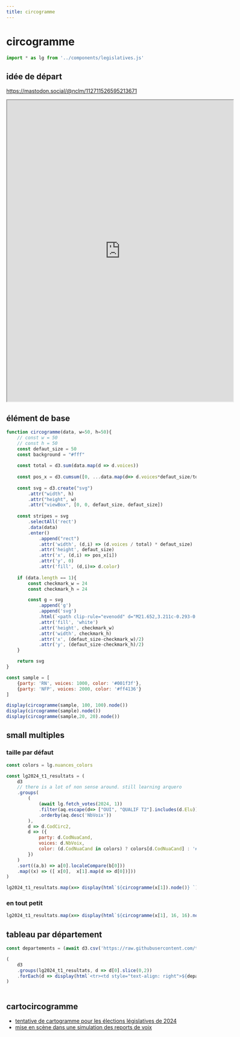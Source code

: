 ```yaml
---
title: circogramme
---
```



# circogramme

```js
import * as lg from '../components/legislatives.js'
```

## idée de départ

https://mastodon.social/@nclm/112711526595213671

<iframe src="https://mastodon.social/@nclm/112711526595213671/embed" width="600" height="800" allowfullscreen="allowfullscreen" sandbox="allow-scripts allow-same-origin allow-popups allow-popups-to-escape-sandbox allow-forms"></iframe>

## élément de base

```js echo
function circogramme(data, w=50, h=50){
	// const w = 50
	// const h = 50
	const defaut_size = 50
	const background = "#fff"
	
	const total = d3.sum(data.map(d => d.voices))
	
	const pos_x = d3.cumsum([0, ...data.map(d=> d.voices*defaut_size/total)])
	
	const svg = d3.create("svg")
		.attr("width", h)
		.attr("height", w)
		.attr("viewBox", [0, 0, defaut_size, defaut_size])
		
	const stripes = svg
		.selectAll('rect')
		.data(data)
		.enter()
			.append("rect")
			.attr('width', (d,i) => (d.voices / total) * defaut_size)
			.attr('height', defaut_size)
			.attr('x', (d,i) => pos_x[i])
			.attr('y', 0)
			.attr('fill', (d,i)=> d.color)
	
	if (data.length == 1){
		const checkmark_w = 24
		const checkmark_h = 24

		const g = svg
			.append('g')
			.append('svg')
			.html(`<path clip-rule="evenodd" d="M21.652,3.211c-0.293-0.295-0.77-0.295-1.061,0L9.41,14.34  c-0.293,0.297-0.771,0.297-1.062,0L3.449,9.351C3.304,9.203,3.114,9.13,2.923,9.129C2.73,9.128,2.534,9.201,2.387,9.351  l-2.165,1.946C0.078,11.445,0,11.63,0,11.823c0,0.194,0.078,0.397,0.223,0.544l4.94,5.184c0.292,0.296,0.771,0.776,1.062,1.07  l2.124,2.141c0.292,0.293,0.769,0.293,1.062,0l14.366-14.34c0.293-0.294,0.293-0.777,0-1.071L21.652,3.211z" fill-rule="evenodd"/>`)
			.attr('fill', 'white')
			.attr('height', checkmark_w)
			.attr('width', checkmark_h)
			.attr('x', (defaut_size-checkmark_w)/2)
			.attr('y', (defaut_size-checkmark_h)/2)
	}

	return svg
}

const sample = [
	{party: 'RN', voices: 1000, color: '#001f3f'},
	{party: 'NFP', voices: 2000, color: '#ff4136'}
]

display(circogramme(sample, 100, 100).node())
display(circogramme(sample).node())
display(circogramme(sample,20, 20).node())

```

## small multiples

### taille par défaut

```js echo
const colors = lg.nuances_colors

const lg2024_t1_resultats = (
	d3
	// there is a lot of non sense around. still learning arquero
	.groups(
		(
			(await lg.fetch_votes(2024, 1))
			.filter(aq.escape(d=> ["OUI", "QUALIF T2"].includes(d.Elu)))
			.orderby(aq.desc('NbVoix'))
		),
		d => d.CodCirc2,
		d => ({
			party: d.CodNuaCand,
			voices: d.NbVoix,
			color: (d.CodNuaCand in colors) ? colors[d.CodNuaCand] : '#aaa'
		})
	)
	.sort((a,b) => a[0].localeCompare(b[0]))
	.map((x) => ([ x[0],  x[1].map(d => d[0])]))
)

lg2024_t1_resultats.map(x=> display(html`${circogramme(x[1]).node()} `))
```

### en tout petit

```js
lg2024_t1_resultats.map(x=> display(html`${circogramme(x[1], 16, 16).node()} `))
```

## tableau par département

```js
const departements = (await d3.csv('https://raw.githubusercontent.com/taniki/legislatives-2024/main/lg2024_departements.csv'))
```

<table>

```js echo
(
	d3
	.groups(lg2024_t1_resultats, d => d[0].slice(0,2))
	.forEach(d => display(html`<tr><td style="text-align: right">${departements.find((dept) => dept.CodDpt == d[0]).LibDpt} (${d[0]})</td><td>${d[1].map(c => html`<a href="/legislatives/circonscription#${c[0]}">${circogramme(c[1], 16, 16).node()}</a> `)}</td></tr>`))
)
```

</table>


## cartocircogramme

- [tentative de cartogramme pour les élections législatives de 2024](/legislatives/2024-cartogramme)
- [mise en scène dans une simulation des reports de voix](/legislatives/2024-front-republicain)